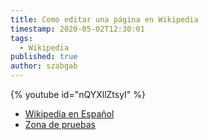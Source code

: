 ```yaml
---
title: Como editar una página en Wikipedia
timestamp: 2020-05-02T12:30:01
tags:
  - Wikipedia
published: true
author: szabgab
---
```



{% youtube id="nQYXllZtsyI" %}

* [Wikipedia en Español](https://es.wikipedia.org/)
* [Zona de pruebas](https://es.wikipedia.org/wiki/Wikipedia:Zona_de_pruebas)

